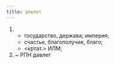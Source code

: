 ```yaml
---
title: девлет
---
```


1. 
    * государство, держава; империя;
    * счастье, благополучие, благо;
    * <кртат.> ИЛМ;
2. ~ РПН давлет
